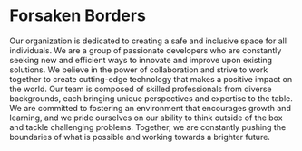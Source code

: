 # Forsaken Borders
Our organization is dedicated to creating a safe and inclusive space for all individuals. We are a group of passionate developers who are constantly seeking new and efficient ways to innovate and improve upon existing solutions. We believe in the power of collaboration and strive to work together to create cutting-edge technology that makes a positive impact on the world. Our team is composed of skilled professionals from diverse backgrounds, each bringing unique perspectives and expertise to the table. We are committed to fostering an environment that encourages growth and learning, and we pride ourselves on our ability to think outside of the box and tackle challenging problems. Together, we are constantly pushing the boundaries of what is possible and working towards a brighter future.